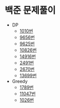 # 백준 문제풀이
 * DP
    * [1010번](https://github.com/newbe01/TIL/blob/main/solved/BAEKJOON/DP/B1010_다리놓기.java)
    * [9656번](https://github.com/newbe01/TIL/blob/main/solved/BAEKJOON/DP/B9656_돌던지기.java)
    * [9625번](https://github.com/newbe01/TIL/blob/main/solved/BAEKJOON/DP/B9625_BABBA.java)
    * [10826번](https://github.com/newbe01/TIL/blob/main/solved/BAEKJOON/DP/B10826_피보나치수4.java)
    * [14916번](https://github.com/newbe01/TIL/blob/main/solved/BAEKJOON/DP/B14916_거스름돈.java)
    * [2491번](https://github.com/newbe01/TIL/blob/main/solved/BAEKJOON/DP/B2491_수열.java)
    * [2670번](https://github.com/newbe01/TIL/blob/main/solved/BAEKJOON/DP/B2670_연속부분최대곱.java)
    * [13699번](https://github.com/newbe01/TIL/blob/main/solved/BAEKJOON/DP/B13699_점화식.java) 
 * Greedy
    * [1789번](https://github.com/newbe01/TIL/blob/main/solved/BAEKJOON/GREEDY/B1789_수들의합.java)
    * [11047번](https://github.com/newbe01/TIL/blob/main/solved/BAEKJOON/GREEDY/B11047_동전0.java) 
    * [1026번](https://github.com/newbe01/TIL/blob/main/solved/BAEKJOON/GREEDY/B1026_보물.java)     